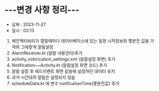 # ---변경 사항 정리---  
* 날짜 : 2023-11-27
* 일시 : 03:13
  
1. 메인엑티비티가 열릴때마다 데이터베이스에 있는 일정 시작정보와 몇분전 값을 가져와 그에맞게 알림설정 
2. AlarmReceiver.kt (알람 내용관리)추가
3. activity_noticication_settings.xml (알람설정 화면) 추가
4. Notification~~Activity.kt (알람설정 화면 코드) 추가
5. 알람 설정 후 에드이벤트 화면 같을때 설정하던 데이터 유지
6. 과거 시간대의 알림은 설정되지 않음
7. scheduleData.kt 에 변수 notificationTime(몇분전값) 추가